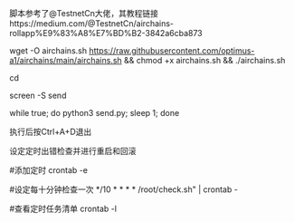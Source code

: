 脚本参考了@TestnetCn大佬，其教程链接https://medium.com/@TestnetCn/airchains-rollapp%E9%83%A8%E7%BD%B2-3842a6cba873

wget -O airchains.sh https://raw.githubusercontent.com/optimus-a1/airchains/main/airchains.sh && chmod +x airchains.sh && ./airchains.sh


cd


screen -S send


while true; do python3 send.py; sleep 1; done



执行后按Ctrl+A+D退出


设定定时出错检查并进行重启和回滚

#添加定时
crontab -e

#设定每十分钟检查一次
*/10 * * * * /root/check.sh" | crontab -

#查看定时任务清单
crontab -l
